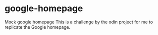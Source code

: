 # google-homepage
Mock google homepage
This is a challenge by the odin project for me to replicate the Google homepage.